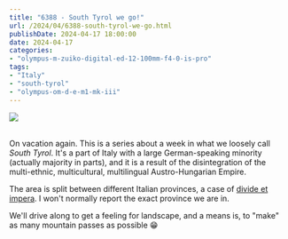 ```yaml
---
title: "6388 - South Tyrol we go!"
url: /2024/04/6388-south-tyrol-we-go.html
publishDate: 2024-04-17 18:00:00
date: 2024-04-17
categories:
- "olympus-m-zuiko-digital-ed-12-100mm-f4-0-is-pro"
tags:
- "Italy"
- "south-tyrol"
- "olympus-om-d-e-m1-mk-iii"
---
```

<div class="container">
<div class="center"><a target="_blank" href="https://d25zfm9zpd7gm5.cloudfront.net/1200x1200/2020/20200904_095810_lr.jpg"><img class="webfeedsFeaturedVisual" src="https://d25zfm9zpd7gm5.cloudfront.net/0600x0600/2020/20200904_095810_lr.jpg" /></a></div>
</div>
<br />

On vacation again. This is a series about a week in what we
loosely call _South Tyrol_. It's a part of Italy with a
large German-speaking minority (actually majority in parts),
and it is a result of the disintegration of the
multi-ethnic, multicultural, multilingual Austro-Hungarian
Empire.

The area is split between different Italian provinces, a
case of [divide et
impera](https://en.wikipedia.org/wiki/Divide_and_rule). I
won't normally report the exact province we are in.

We'll drive along to get a feeling for landscape, and a
means is, to "make" as many mountain passes as possible
:grin:
